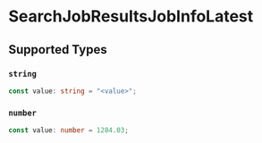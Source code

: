 # SearchJobResultsJobInfoLatest


## Supported Types

### `string`

```typescript
const value: string = "<value>";
```

### `number`

```typescript
const value: number = 1284.03;
```

